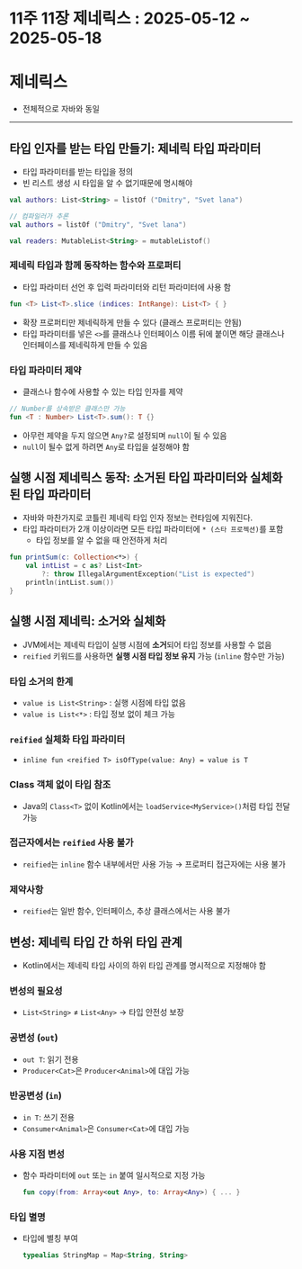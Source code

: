 # 11주 11장 제네릭스 : 2025-05-12 ~ 2025-05-18
# 제네릭스
- 전체적으로 자바와 동일
---

## 타입 인자를 받는 타입 만들기: 제네릭 타입 파라미터
- 타입 파라미터를 받는 타입을 정의
- 빈 리스트 생성 시 타입을 알 수 없기때문에 명시해야 
```kotlin
val authors: List<String> = listOf ("Dmitry", "Svet lana")

// 컴파일러가 추론
val authors = listOf ("Dmitry", "Svet lana")

val readers: MutableList<String> = mutableListof()
```

### 제네릭 타입과 함께 동작하는 함수와 프로퍼티
- 타입 파라미터 선언 후 입력 파라미터와 리턴 파라미터에 사용 함
```kotlin
fun <T> List<T>.slice (indices: IntRange): List<T> { }
```
- 확장 프로퍼티만 제네릭하게 만들 수 있다 (클래스 프로퍼티는 안됨)
- 타입 파라미터를 넣은 `<>`를 클래스나 인터페이스 이름 뒤에 붙이면 해당 클래스나 인터페이스를 제네릭하게 만들 수 있음

### 타입 파라미터 제약
- 클래스나 함수에 사용할 수 있는 타입 인자를 제약
```kotlin
// Number를 상속받은 클래스만 가능
fun <T : Number> List<T>.sum(): T {}
```
- 아무런 제약을 두지 않으면 `Any?`로 설정되며 `null`이 될 수 있음
- `null`이 될수 없게 하려면 `Any`로 타입을 설정해야 함

## 실행 시점 제네릭스 동작: 소거된 타입 파라미터와 실체화된 타입 파라미터
- 자바와 마찬가지로 코틀린 제네릭 타입 인자 정보는 런타임에 지워진다.
- 타입 파라미터가 2개 이상이라면 모든 타입 파라미터에 `* (스타 프로젝션)`를 포함
  - 타입 정보를 알 수 없을 때 안전하게 처리
```kotlin
fun printSum(c: Collection<*>) {
    val intList = c as? List<Int>
        ?: throw IllegalArgumentException("List is expected")
    println(intList.sum())
}
```

## 실행 시점 제네릭: 소거와 실체화

- JVM에서는 제네릭 타입이 실행 시점에 **소거**되어 타입 정보를 사용할 수 없음
- `reified` 키워드를 사용하면 **실행 시점 타입 정보 유지** 가능 (`inline` 함수만 가능)

### 타입 소거의 한계
- `value is List<String>` : 실행 시점에 타입 없음
- `value is List<*>` : 타입 정보 없이 체크 가능

### `reified` 실체화 타입 파라미터
- `inline fun <reified T> isOfType(value: Any) = value is T`

### Class 객체 없이 타입 참조
- Java의 `Class<T>` 없이 Kotlin에서는 `loadService<MyService>()`처럼 타입 전달 가능

### 접근자에서는 `reified` 사용 불가
- `reified`는 `inline` 함수 내부에서만 사용 가능 → 프로퍼티 접근자에는 사용 불가

### 제약사항
- `reified`는 일반 함수, 인터페이스, 추상 클래스에서는 사용 불가


## 변성: 제네릭 타입 간 하위 타입 관계

- Kotlin에서는 제네릭 타입 사이의 하위 타입 관계를 명시적으로 지정해야 함

### 변성의 필요성
- `List<String>` ≠ `List<Any>` → 타입 안전성 보장

### 공변성 (`out`)
- `out T`: 읽기 전용
- `Producer<Cat>`은 `Producer<Animal>`에 대입 가능

### 반공변성 (`in`)
- `in T`: 쓰기 전용
- `Consumer<Animal>`은 `Consumer<Cat>`에 대입 가능

### 사용 지점 변성
- 함수 파라미터에 `out` 또는 `in` 붙여 일시적으로 지정 가능
  ```kotlin
  fun copy(from: Array<out Any>, to: Array<Any>) { ... }
  ```

### 타입 별명
- 타입에 별칭 부여
  ```kotlin
  typealias StringMap = Map<String, String>
  ```